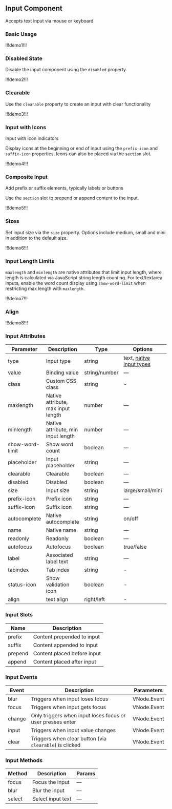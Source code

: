 ## Input Component

Accepts text input via mouse or keyboard

### Basic Usage

!!!demo1!!!

### Disabled State

Disable the input component using the `disabled` property

!!!demo2!!!

### Clearable

Use the `clearable` property to create an input with clear functionality

!!!demo3!!!

### Input with Icons

Input with icon indicators

Display icons at the beginning or end of input using the `prefix-icon` and `suffix-icon` properties. Icons can also be placed via the `section` slot.

!!!demo4!!!

### Composite Input

Add prefix or suffix elements, typically labels or buttons

Use the `section` slot to prepend or append content to the input.

!!!demo5!!!

### Sizes

Set input size via the `size` property. Options include medium, small and mini in addition to the default size.

!!!demo6!!!

### Input Length Limits

`maxlength` and `minlength` are native attributes that limit input length, where length is calculated via JavaScript string length counting. For text/textarea inputs, enable the word count display using `show-word-limit` when restricting max length with `maxlength`.

!!!demo7!!!

### Align

!!!demo8!!!

### Input Attributes

| Parameter       | Description                        | Type          | Options                                                                                                            | Default |
| --------------- | ---------------------------------- | ------------- | ------------------------------------------------------------------------------------------------------------------ | ------- |
| type            | Input type                         | string        | text, [native input types](https://developer.mozilla.org/en-US/docs/Web/HTML/Element/input#Form_%3Cinput%3E_types) | text    |
| value           | Binding value                      | string/number | —                                                                                                                  | —       |
| class           | Custom CSS class                   | string        | -                                                                                                                  | -       |
| maxlength       | Native attribute, max input length | number        | —                                                                                                                  | —       |
| minlength       | Native attribute, min input length | number        | —                                                                                                                  | —       |
| show-word-limit | Show word count                    | boolean       | —                                                                                                                  | false   |
| placeholder     | Input placeholder                  | string        | —                                                                                                                  | —       |
| clearable       | Clearable                          | boolean       | —                                                                                                                  | false   |
| disabled        | Disabled                           | boolean       | —                                                                                                                  | false   |
| size            | Input size                         | string        | large/small/mini                                                                                                   | —       |
| prefix-icon     | Prefix icon                        | string        | —                                                                                                                  | —       |
| suffix-icon     | Suffix icon                        | string        | —                                                                                                                  | —       |
| autocomplete    | Native autocomplete                | string        | on/off                                                                                                             | off     |
| name            | Native name                        | string        | —                                                                                                                  | —       |
| readonly        | Readonly                           | boolean       | —                                                                                                                  | false   |
| autofocus       | Autofocus                          | boolean       | true/false                                                                                                         | false   |
| label           | Associated label text              | string        | —                                                                                                                  | —       |
| tabindex        | Tab index                          | string        | -                                                                                                                  | -       |
| status-icon     | Show validation icon               | boolean       | -                                                                                                                  | -       |
| align           | text align                         | right/left    | -                                                                                                                  | right   |

### Input Slots

| Name    | Description                 |
| ------- | --------------------------- |
| prefix  | Content prepended to input  |
| suffix  | Content appended to input   |
| prepend | Content placed before input |
| append  | Content placed after input  |

### Input Events

| Event  | Description                                                | Parameters  |
| ------ | ---------------------------------------------------------- | ----------- |
| blur   | Triggers when input loses focus                            | VNode.Event |
| focus  | Triggers when input gets focus                             | VNode.Event |
| change | Only triggers when input loses focus or user presses enter | VNode.Event |
| input  | Triggers when input value changes                          | VNode.Event |
| clear  | Triggers when clear button (via `clearable`) is clicked    | VNode.Event |

### Input Methods

| Method | Description       | Params |
| ------ | ----------------- | ------ |
| focus  | Focus the input   | —      |
| blur   | Blur the input    | —      |
| select | Select input text | —      |
